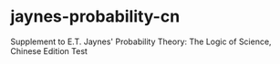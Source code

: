 # jaynes-probability-cn
Supplement to E.T. Jaynes' Probability Theory: The Logic of Science, Chinese Edition
Test 
